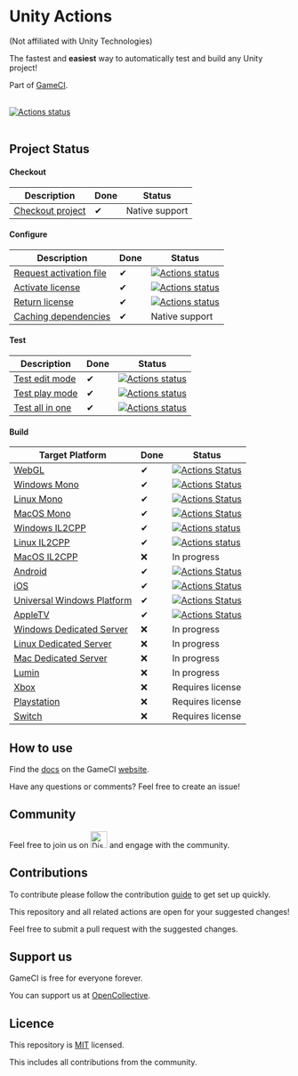 # Unity Actions

(Not affiliated with Unity Technologies)

The fastest and **easiest** way to automatically test and build any Unity project!

Part of [GameCI](https://game.ci).
<br />
<br />

[![Actions status](https://github.com/game-ci/unity-actions/actions/workflows/main.yml/badge.svg)](https://github.com/game-ci/unity-actions/actions/workflows/main.yml)
<br />
<br />

## Project Status

#### Checkout

| Description             | Done | Status |
|-------------------------|------|--------|
| [Checkout project](https://github.com/actions/checkout) | ✔ | Native support |

#### Configure

| Description             | Done | Status |
|-------------------------|------|--------|
| [Request activation file](https://github.com/marketplace/actions/unity-request-activation-file) | ✔ | [![Actions status](https://github.com/game-ci/unity-request-activation-file/actions/workflows/main.yml/badge.svg)](https://github.com/game-ci/unity-request-activation-file) |
| [Activate license](https://github.com/marketplace/actions/unity-activate) | ✔ | [![Actions status](https://github.com/game-ci/unity-activate/actions/workflows/main.yml/badge.svg)](https://github.com/game-ci/unity-activate) |
| [Return license](https://github.com/marketplace/actions/unity-return-license) | ✔ | [![Actions status](https://github.com/game-ci/unity-return-license/actions/workflows/main.yml/badge.svg)](https://github.com/game-ci/unity-return-license) |
| [Caching dependencies](https://github.com/marketplace/actions/cache)  | ✔ | Native support |

#### Test

| Description             | Done | Status |
|-------------------------|------|--------|
| [Test edit mode](https://github.com/marketplace/actions/unity-test-runner) | ✔ | [![Actions status](https://github.com/game-ci/unity-test-runner/workflows/Actions%20%F0%9F%98%8E/badge.svg)](https://github.com/game-ci/unity-test-runner#edit-mode) |
| [Test play mode](https://github.com/marketplace/actions/unity-test-runner) | ✔ | [![Actions status](https://github.com/game-ci/unity-test-runner/workflows/Actions%20%F0%9F%98%8E/badge.svg)](https://github.com/game-ci/unity-test-runner#play-mode) |
| [Test all in one](https://github.com/marketplace/actions/unity-test-runner) | ✔ | [![Actions status](https://github.com/game-ci/unity-test-runner/workflows/Actions%20%F0%9F%98%8E/badge.svg)](https://github.com/game-ci/unity-test-runner#all-in-one-mode) |

#### Build

| Target Platform             | Done | Status |
|-------------------------|------|--------|
| [WebGL](https://github.com/marketplace/actions/unity-builder) | ✔ | [![Actions Status](https://github.com/game-ci/unity-builder/actions/workflows/build-tests.yml/badge.svg?branch=main)](https://github.com/game-ci/unity-builder/actions/workflows/build-tests.yml) |
| [Windows Mono](https://github.com/marketplace/actions/unity-builder) | ✔ | [![Actions Status](https://github.com/game-ci/unity-builder/actions/workflows/build-tests.yml/badge.svg?branch=main)](https://github.com/game-ci/unity-builder/actions/workflows/build-tests.yml) |
| [Linux Mono](https://github.com/marketplace/actions/unity-builder) | ✔ | [![Actions Status](https://github.com/game-ci/unity-builder/actions/workflows/build-tests.yml/badge.svg?branch=main)](https://github.com/game-ci/unity-builder/actions/workflows/build-tests.yml) |
| [MacOS Mono](https://github.com/marketplace/actions/unity-builder) | ✔ | [![Actions Status](https://github.com/game-ci/unity-builder/actions/workflows/build-tests.yml/badge.svg?branch=main)](https://github.com/game-ci/unity-builder/actions/workflows/build-tests.yml) |
| [Windows IL2CPP](https://github.com/marketplace/actions/unity-builder) | ✔ | [![Actions status](https://github.com/game-ci/unity-builder/workflows/Builds/badge.svg?event=push&branch=main)](https://github.com/game-ci/unity-builder#windows) |
| [Linux IL2CPP](https://github.com/marketplace/actions/unity-builder) | ✔ | [![Actions status](https://github.com/game-ci/unity-builder/workflows/Builds/badge.svg?event=push&branch=main)](https://github.com/game-ci/unity-builder#linux) |
| [MacOS IL2CPP](https://github.com/marketplace/actions/unity-builder) | ❌ | In progress |
| [Android](https://github.com/marketplace/actions/unity-builder) | ✔ | [![Actions Status](https://github.com/game-ci/unity-builder/actions/workflows/build-tests.yml/badge.svg?branch=main)](https://github.com/game-ci/unity-builder/actions/workflows/build-tests.yml) |
| [iOS](https://github.com/marketplace/actions/unity-builder) | ✔ | [![Actions Status](https://github.com/game-ci/unity-builder/actions/workflows/build-tests.yml/badge.svg?branch=main)](https://github.com/game-ci/unity-builder/actions/workflows/build-tests.yml) |
| [Universal Windows Platform](https://github.com/marketplace/actions/unity-builder) | ✔ | [![Actions Status](https://github.com/game-ci/unity-builder/actions/workflows/windows-build-tests.yml/badge.svg?branch=main)](https://github.com/game-ci/unity-builder/actions/workflows/windows-build-tests.yml) |
| [AppleTV](https://github.com/marketplace/actions/unity-builder) | ✔ | [![Actions Status](https://github.com/game-ci/unity-builder/actions/workflows/windows-build-tests.yml/badge.svg?branch=main)](https://github.com/game-ci/unity-builder/actions/workflows/windows-build-tests.yml) |
| [Windows Dedicated Server](https://github.com/marketplace/actions/unity-builder) | ❌ | In progress |
| [Linux Dedicated Server](https://github.com/marketplace/actions/unity-builder) | ❌ | In progress |
| [Mac Dedicated Server](https://github.com/marketplace/actions/unity-builder) | ❌ | In progress |
| [Lumin](https://github.com/marketplace/actions/unity-builder) | ❌ | In progress |
| [Xbox](https://github.com/marketplace/actions/unity-builder) | ❌ | Requires license |
| [Playstation](https://github.com/marketplace/actions/unity-builder) | ❌ | Requires license |
| [Switch](https://github.com/marketplace/actions/unity-builder) | ❌ | Requires license |

## How to use

Find the
[docs](https://game.ci/docs)
on the GameCI
[website](https://game.ci/).

Have any questions or comments? Feel free to create an issue!

## Community

Feel free to join us on
<a href="http://game.ci/discord"><img height="30" src="media/Discord-Logo.svg" alt="Discord" /></a>
and engage with the community.

## Contributions

To contribute please follow the contribution
[guide](./CONTRIBUTING.md)
to get set up quickly.

This repository and all related actions are open for your suggested changes!

Feel free to submit a pull request with the suggested changes.

## Support us

GameCI is free for everyone forever.

You can support us at [OpenCollective](https://opencollective.com/game-ci). 

## Licence

This repository is [MIT](./LICENSE) licensed.

This includes all contributions from the community.
